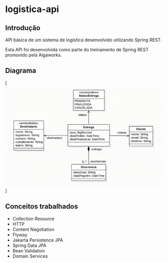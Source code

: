 # logistica-api

## Introdução
API básica de um sistema de logística desenvolvido utilizando Spring REST.

Esta API foi desenvolvida como parte do treinamento de Spring REST promovido pela Algaworks.

## Diagrama

[![Diagrama](https://github.com/lucascunha/logistica-api/blob/master/img/diagrama.PNG?raw=true)]

## Conceitos trabalhados

- Collection Resource
- HTTP
- Content Negotiation
- Flyway
- Jakarta Persistence JPA
- Spring Data JPA
- Bean Validation
- Domain Services
